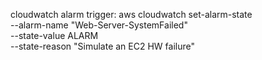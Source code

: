 





cloudwatch alarm trigger:
aws cloudwatch set-alarm-state \
--alarm-name "Web-Server-SystemFailed" \
--state-value ALARM \
--state-reason "Simulate an EC2 HW failure"
